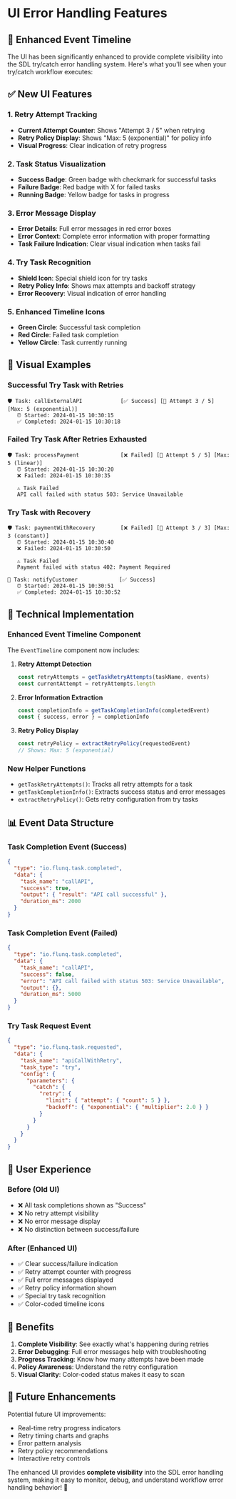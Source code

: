 # UI Error Handling Features

## 🎨 **Enhanced Event Timeline**

The UI has been significantly enhanced to provide complete visibility into the SDL try/catch error handling system. Here's what you'll see when your try/catch workflow executes:

## ✅ **New UI Features**

### 1. **Retry Attempt Tracking**
- **Current Attempt Counter**: Shows "Attempt 3 / 5" when retrying
- **Retry Policy Display**: Shows "Max: 5 (exponential)" for policy info
- **Visual Progress**: Clear indication of retry progress

### 2. **Task Status Visualization**
- **Success Badge**: Green badge with checkmark for successful tasks
- **Failure Badge**: Red badge with X for failed tasks
- **Running Badge**: Yellow badge for tasks in progress

### 3. **Error Message Display**
- **Error Details**: Full error messages in red error boxes
- **Error Context**: Complete error information with proper formatting
- **Task Failure Indication**: Clear visual indication when tasks fail

### 4. **Try Task Recognition**
- **Shield Icon**: Special shield icon for try tasks
- **Retry Policy Info**: Shows max attempts and backoff strategy
- **Error Recovery**: Visual indication of error handling

### 5. **Enhanced Timeline Icons**
- **Green Circle**: Successful task completion
- **Red Circle**: Failed task completion
- **Yellow Circle**: Task currently running

## 🎯 **Visual Examples**

### Successful Try Task with Retries
```
🛡️ Task: callExternalAPI            [✅ Success] [🔄 Attempt 3 / 5] [Max: 5 (exponential)]
   ⏰ Started: 2024-01-15 10:30:15
   ✅ Completed: 2024-01-15 10:30:18
```

### Failed Try Task After Retries Exhausted
```
🛡️ Task: processPayment             [❌ Failed] [🔄 Attempt 5 / 5] [Max: 5 (linear)]
   ⏰ Started: 2024-01-15 10:30:20
   ❌ Failed: 2024-01-15 10:30:35
   
   ⚠️ Task Failed
   API call failed with status 503: Service Unavailable
```

### Try Task with Recovery
```
🛡️ Task: paymentWithRecovery        [❌ Failed] [🔄 Attempt 3 / 3] [Max: 3 (constant)]
   ⏰ Started: 2024-01-15 10:30:40
   ❌ Failed: 2024-01-15 10:30:50
   
   ⚠️ Task Failed
   Payment failed with status 402: Payment Required
   
📧 Task: notifyCustomer             [✅ Success]
   ⏰ Started: 2024-01-15 10:30:51
   ✅ Completed: 2024-01-15 10:30:52
```

## 🔧 **Technical Implementation**

### Enhanced Event Timeline Component
The `EventTimeline` component now includes:

1. **Retry Attempt Detection**
   ```typescript
   const retryAttempts = getTaskRetryAttempts(taskName, events)
   const currentAttempt = retryAttempts.length
   ```

2. **Error Information Extraction**
   ```typescript
   const completionInfo = getTaskCompletionInfo(completedEvent)
   const { success, error } = completionInfo
   ```

3. **Retry Policy Display**
   ```typescript
   const retryPolicy = extractRetryPolicy(requestedEvent)
   // Shows: Max: 5 (exponential)
   ```

### New Helper Functions
- `getTaskRetryAttempts()`: Tracks all retry attempts for a task
- `getTaskCompletionInfo()`: Extracts success status and error messages
- `extractRetryPolicy()`: Gets retry configuration from try tasks

## 📊 **Event Data Structure**

### Task Completion Event (Success)
```json
{
  "type": "io.flunq.task.completed",
  "data": {
    "task_name": "callAPI",
    "success": true,
    "output": { "result": "API call successful" },
    "duration_ms": 2000
  }
}
```

### Task Completion Event (Failed)
```json
{
  "type": "io.flunq.task.completed",
  "data": {
    "task_name": "callAPI",
    "success": false,
    "error": "API call failed with status 503: Service Unavailable",
    "output": {},
    "duration_ms": 5000
  }
}
```

### Try Task Request Event
```json
{
  "type": "io.flunq.task.requested",
  "data": {
    "task_name": "apiCallWithRetry",
    "task_type": "try",
    "config": {
      "parameters": {
        "catch": {
          "retry": {
            "limit": { "attempt": { "count": 5 } },
            "backoff": { "exponential": { "multiplier": 2.0 } }
          }
        }
      }
    }
  }
}
```

## 🎯 **User Experience**

### Before (Old UI)
- ❌ All task completions shown as "Success"
- ❌ No retry attempt visibility
- ❌ No error message display
- ❌ No distinction between success/failure

### After (Enhanced UI)
- ✅ Clear success/failure indication
- ✅ Retry attempt counter with progress
- ✅ Full error messages displayed
- ✅ Retry policy information shown
- ✅ Special try task recognition
- ✅ Color-coded timeline icons

## 🚀 **Benefits**

1. **Complete Visibility**: See exactly what's happening during retries
2. **Error Debugging**: Full error messages help with troubleshooting
3. **Progress Tracking**: Know how many attempts have been made
4. **Policy Awareness**: Understand the retry configuration
5. **Visual Clarity**: Color-coded status makes it easy to scan

## 🔮 **Future Enhancements**

Potential future UI improvements:
- Real-time retry progress indicators
- Retry timing charts and graphs
- Error pattern analysis
- Retry policy recommendations
- Interactive retry controls

The enhanced UI provides **complete visibility** into the SDL error handling system, making it easy to monitor, debug, and understand workflow error handling behavior! 🎉
